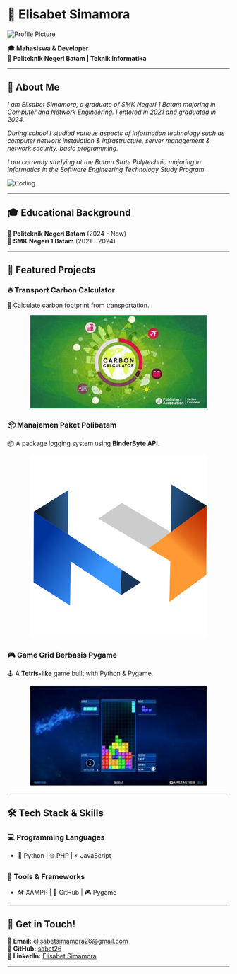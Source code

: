 # 🌟 Elisabet Simamora

![Profile Picture](https://github.com/sabet26.png?size=200)

**🎓 Mahasiswa & Developer**  
📍 **Politeknik Negeri Batam | Teknik Informatika**

---

## 📌 About Me  
*I am Elisabet Simamora, a graduate of SMK Negeri 1 Batam majoring in Computer and Network Engineering. I entered in 2021 and graduated in 2024.*

*During school I studied various aspects of information technology such as computer network installation & infrastructure, server management & network security, basic programming.*

*I am currently studying at the Batam State Polytechnic majoring in Informatics in the Software Engineering Technology Study Program.*

![Coding](https://media.giphy.com/media/qgQUggAC3Pfv687qPC/giphy.gif)

---

## 🎓 Educational Background  
📌 **Politeknik Negeri Batam** (2024 - Now)  
📌 **SMK Negeri 1 Batam** (2021 - 2024)  

---

## 🚀 Featured Projects  
### 🔥 **Transport Carbon Calculator**
🌱 Calculate carbon footprint from transportation.
<p align="center">
  <img src="https://github.com/sabet26/sabet26/blob/main/th%20(4).jpg?size=400" width="400">
</p>

### 📦 **Manajemen Paket Polibatam**
📦 A package logging system using **BinderByte API**.
<p align="center">
  <img src="https://github.com/sabet26/sabet26/blob/main/logo%20simba%20new.png?size=400" width="400">
</p>

### 🎮 **Game Grid Berbasis Pygame**
🕹️ A **Tetris-like** game built with Python & Pygame.
<p align="center">
  <img src="https://github.com/sabet26/sabet26/blob/main/th%20(5).jpg?size=400" width="400">
</p>

---

## 🛠 Tech Stack & Skills  
### 💻 Programming Languages
- 🐖 Python | 🌐 PHP | ⚡ JavaScript  

### 🔧 Tools & Frameworks
- 🛠 XAMPP | 🏰️ GitHub | 🎮 Pygame

---

## 💌 Get in Touch!  
📧 **Email:** [elisabetsimamora26@gmail.com](mailto:elisabetsimamora26@gmail.com)  
🔗 **GitHub:** [sabet26](https://github.com/sabet26/)  
🔗 **LinkedIn:** [Elisabet Simamora](https://www.linkedin.com/in/elisabet-simamora-ab536a2b1/)  

---

